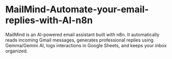 # MailMind-Automate-your-email-replies-with-AI-n8n
MailMind is an AI-powered email assistant built with n8n. It automatically reads incoming Gmail messages, generates professional replies using Gemma/Gemini AI, logs interactions in Google Sheets, and keeps your inbox organized.
